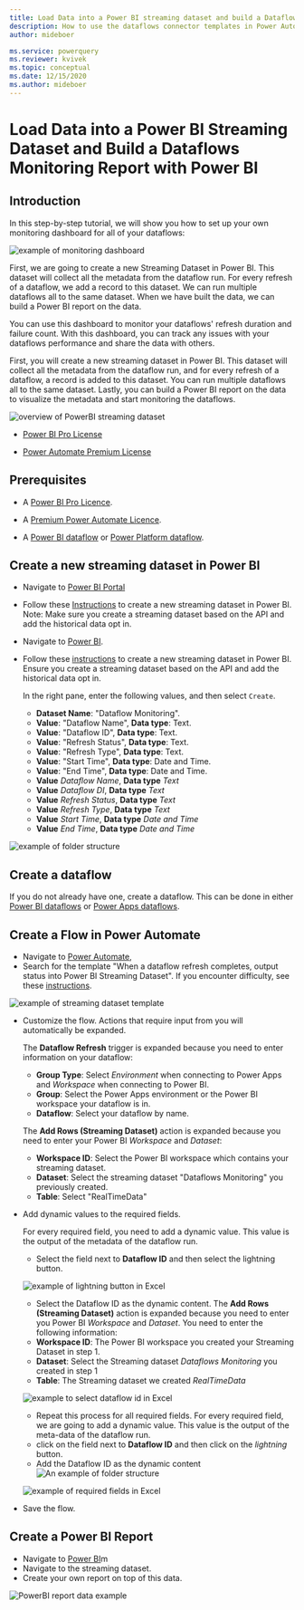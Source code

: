 ```yaml
---
title: Load Data into a Power BI streaming dataset and build a Dataflows Monitoring Report with Power BI
description: How to use the dataflows connector templates in Power Automate to create a dataflows monitoring report in Power BI
author: mideboer

ms.service: powerquery
ms.reviewer: kvivek
ms.topic: conceptual
ms.date: 12/15/2020
ms.author: mideboer
---
```


# Load Data into a Power BI Streaming Dataset and Build a Dataflows Monitoring Report with Power BI

## Introduction

In this step-by-step tutorial, we will show you how to set up your own monitoring dashboard for all of your dataflows:

![example of monitoring dashboard](media/dashboard.PNG)

First, we are going to create a new Streaming Dataset in Power BI. This dataset will collect all the metadata from the dataflow run. For every refresh of a dataflow, we add a record to this dataset. We can run multiple dataflows all to the same dataset. When we have built the data, we can build a Power BI report on the data.


You can use this dashboard to monitor your dataflows' refresh duration and failure count. With this dashboard, you can track any issues with your dataflows performance and share the data with others. 

First, you will create a new streaming dataset in Power BI. This dataset will collect all the metadata from the dataflow run, and for every refresh of a dataflow, a record is added to this dataset. You can run multiple dataflows all to the same dataset. Lastly, you can build a Power BI report on the data to visualize the metadata and start monitoring the dataflows.

![overview of PowerBI streaming dataset](media/powerbi.PNG)

* [Power BI Pro License](https://docs.microsoft.com/power-bi/admin/service-admin-purchasing-power-bi-pro) 

* [Power Automate Premium License](https://docs.microsoft.com/power-platform/admin/pricing-billing-skus)

## Prerequisites

* A [Power BI Pro Licence](https://docs.microsoft.com/power-bi/admin/service-admin-purchasing-power-bi-pro).

* A [Premium Power Automate Licence](https://docs.microsoft.com/power-platform/admin/pricing-billing-skus).

* A [Power BI dataflow](https://docs.microsoft.com/power-bi/transform-model/dataflows/dataflows-introduction-self-service) or [Power Platform dataflow](https://docs.microsoft.com/powerapps/maker/common-data-service/create-and-use-dataflows).

## Create a new streaming dataset in Power BI

* Navigate to [Power BI Portal](https://powerbi.microsoft.com)
* Follow these [Instructions](https://docs.microsoft.com/power-bi/connect-data/service-real-time-streaming#set-up-your-real-time-streaming-dataset-in-power-bi) to create a new streaming dataset in Power BI.
Note: Make sure you create a streaming dataset based on the API and add the historical data opt in.


* Navigate to [Power BI](https://powerbi.microsoft.com).
* Follow these [instructions](https://docs.microsoft.com/power-bi/connect-data/service-real-time-streaming#set-up-your-real-time-streaming-dataset-in-power-bi) to create a new streaming dataset in Power BI. Ensure you create a streaming dataset based on the API and add the historical data opt in.

    In the right pane, enter the following values, and then select `Create`.
    * **Dataset Name**: "Dataflow Monitoring".
    * **Value**: "Dataflow Name", **Data type**: Text.
    * **Value**: "Dataflow ID", **Data type**: Text.
    * **Value**: "Refresh Status", **Data type**: Text. 
    * **Value**: "Refresh Type", **Data type**: Text.
    * **Value**: "Start Time", **Data type**: Date and Time. 
    * **Value**: "End Time", **Data type**: Date and Time.
    * **Value** *Dataflow Name*, **Data type** *Text* 
    * **Value** *Dataflow DI*, **Data type** *Text* 
    * **Value** *Refresh Status*, **Data type** *Text* 
    * **Value** *Refresh Type*, **Data type** *Text*
    * **Value** *Start Time*, **Data type** *Date and Time* 
    * **Value** *End Time*, **Data type** *Date and Time*

![example of folder structure](media/addstreamingdatset.PNG)

## Create a dataflow

If you do not already have one, create a dataflow. This can be done in either [Power BI dataflows](https://docs.microsoft.com/power-bi/transform-model/dataflows/dataflows-introduction-self-service) or [Power Apps dataflows](https://docs.microsoft.com/powerapps/maker/common-data-service/create-and-use-dataflows).

## Create a Flow in Power Automate

* Navigate to [Power Automate](https://flow.microsoft.com),
* Search for the template "When a dataflow refresh completes, output status into Power BI Streaming Dataset". If you encounter difficulty, see these [instructions](https://docs.microsoft.com/power-automate/get-started-logic-template).

![example of streaming dataset template](media/streamingconnector.PNG)

* Customize the flow. Actions that require input from you will automatically be expanded.

   The **Dataflow Refresh** trigger is expanded because you need to enter information on your dataflow:
    * **Group Type**: Select *Environment* when connecting to Power Apps and *Workspace* when connecting to Power BI.
    * **Group**: Select the Power Apps environment or the Power BI workspace your dataflow is in.
    * **Dataflow**: Select your dataflow by name.

     The **Add Rows (Streaming Dataset)** action is expanded because you need to enter your Power BI *Workspace* and *Dataset*:
    * **Workspace ID**: Select the Power BI workspace which contains your streaming dataset.
    * **Dataset**: Select the streaming dataset "Dataflows Monitoring" you previously created.
    * **Table**: Select "RealTimeData"

* Add dynamic values to the required fields.

  For every required field, you need to add a dynamic value. This value is the output of the metadata of the dataflow run.
    * Select the field next to **Dataflow ID** and then select the lightning button.
    
    ![example of lightning button in Excel](media/dynamicexcel.png)

    * Select the Dataflow ID as the dynamic content.
    The **Add Rows (Streaming Dataset)** action is expanded because you need to enter you Power BI *Workspace* and *Dataset*. You need to enter the following information:
    * **Workspace ID**: The Power BI workspace you created your Streaming Dataset in step 1.
    * **Dataset**: Select the Streaming dataset *Dataflows Monitoring* you created in step 1
    * **Table**: The Streaming dataset we created *RealTimeData*


	![example to select dataflow id in Excel](media/dataflowid.png)

    * Repeat this process for all required fields.
    For every required field, we are going to add a dynamic value. This value is the output of the meta-data of the dataflow run. 
    * click on the field next to **Dataflow ID** and then click on the *lightning* button.
    * Add the Dataflow ID as the dynamic content
![An example of folder structure](media/dynamicstreaming.png)

    ![example of required fields in Excel](media/excelcomplete.PNG)  

* Save the flow.

## Create a Power BI Report

* Navigate to [Power BI](https://powerbi.microsoft.com)m
* Navigate to the streaming dataset.
* Create your own report on top of this data.

![PowerBI report data example](media/createyourownreport.PNG)
